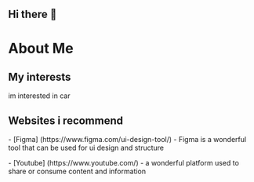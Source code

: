 ## Hi there 👋

<!--
**colin-ec1/colin-ec1** is a ✨ _special_ ✨ repository because its `README.md` (this file) appears on your GitHub profile.

Here are some ideas to get you started:
-->
<H1> About Me </H1>
<H2> My interests  </H2>
<p> im interested in car </p>
<H2> Websites i recommend </H2>
 - [Figma] (https://www.figma.com/ui-design-tool/) - Figma is a wonderful tool that can be used for ui design and structure
 <p> - [Youtube] (https://www.youtube.com/) - a wonderful platform used to share or consume content and information </p>
